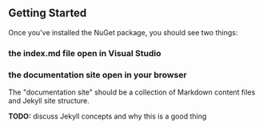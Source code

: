 ## Getting Started

Once you've installed the NuGet package, you should see two things:

### the index.md file open in Visual Studio


### the documentation site open in your browser


The "documentation site" should be a collection of Markdown content files and Jekyll site structure.

**TODO:** discuss Jekyll concepts and why this is a good thing
